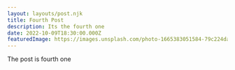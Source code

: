 ```yaml
---
layout: layouts/post.njk
title: Fourth Post
description: Its the fourth one
date: 2022-10-09T18:30:00.000Z
featuredImage: https://images.unsplash.com/photo-1665383051584-79c224da663c?ixlib=rb-1.2.1&ixid=MnwxMjA3fDB8MHxwaG90by1wYWdlfHx8fGVufDB8fHx8&auto=format&fit=crop&w=1480&q=80
---
```

T﻿he post is fourth one
